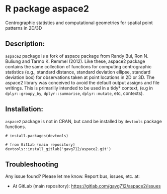 # R package aspace2

Centrographic statistics and computational geometries for spatial point patterns in 2D/3D

## Description:

`aspace2` package is a fork of aspace package from Randy Bui, Ron N. 
Buliung and Tarmo K. Remmel (2012). Like these, aspace2 package contains the
same collection of functions for computing centrographic statistics (e.g., 
standard distance, standard deviation ellipse, standard deviation box) for 
observations taken at point locations in 2D or 3D. The aspace2 library was 
conceived to avoid the default output assigns and file writings. This is 
primarilly intended to be used in a tidy* context, (e.g in `dplyr::groupy_by`,
`dplyr::summarise`, `dplyr::mutate`, etc, contexts).

## Installation:

`aspace2` package is not in CRAN, but cand be installed by `devtools` package
functions.

```
# install.packages(devtools)

# from GitLab (main repository)
devtools::install_gitlab('gavg712/aspace2.git')
```

## Troubleshooting

Any issue found? Please let me know. Report bus, issues, etc. at:

* At GitLab (main repository): https://gitlab.com/gavg712/aspace2/issues
